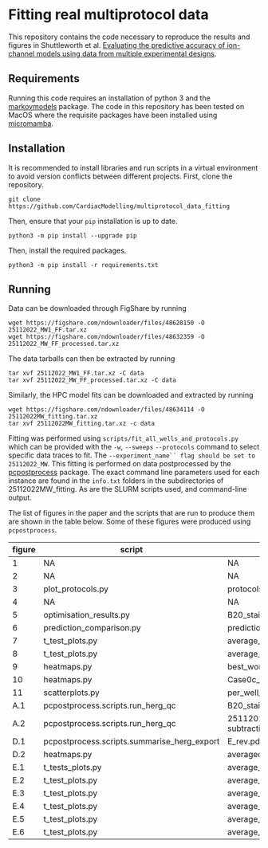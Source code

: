 # Fitting real multiprotocol data
This repository contains the code necessary to reproduce the results and figures in Shuttleworth et al. [Evaluating the predictive accuracy of ion-channel models using data from multiple experimental designs](https://doi.org/10.1101/2024.08.16.608289).

## Requirements
Running this code requires an installation of python 3 and the [markovmodels](https://github.com/CardiacModelling/MarkovModels) package. The code in this repository has been tested on MacOS where the requisite packages have been installed using [micromamba](https://mamba.readthedocs.io/en/latest/user_guide/micromamba.html).

## Installation

It is recommended to install libraries and run scripts in a virtual environment to avoid version conflicts between different projects. First, clone the repository.

```
git clone https://github.com/CardiacModelling/multiprotocol_data_fitting
```

Then, ensure that your `pip` installation is up to date.
```
python3 -m pip install --upgrade pip
```

Then, install the required packages.
```
python3 -m pip install -r requirements.txt
```


## Running
Data can be downloaded through FigShare by running
```
wget https://figshare.com/ndownloader/files/48628150 -O 25112022_MW1_FF.tar.xz
wget https://figshare.com/ndownloader/files/48632359 -O 25112022_MW_FF_processed.tar.xz
```

The data tarballs can then be extracted by running

```
tar xvf 25112022_MW1_FF.tar.xz -C data
tar xvf 25112022_MW_FF_processed.tar.xz -C data
```


Similarly, the HPC model fits can be downloaded and extracted by running
```
wget https://figshare.com/ndownloader/files/48634114 -O 25112022MW_fitting.tar.xz
tar xvf 25112022MW_fitting.tar.xz -c data
```

Fitting was performed using `scripts/fit_all_wells_and_protocols.py` which can be provided with the  `-w`, `--sweeps` `--protocols` command to select specific data traces to fit. The `--experiment_name`` flag should be set to 25112022_MW`. This fitting is performed on data postprocessed by the [pcpostprocess](https://github.com/CardiacModelling/pcpostprocess) package. The exact command line parameters used for each instance are found in the `info.txt` folders in the subdirectories of 25112022MW_fitting. As are the SLURM scripts used, and command-line output.

The list of figures in the paper and the scripts that are run to produce them are shown in the table below. Some of these figures were produced using `pcpostprocess`.

| figure | script                                      | filename                                              |
|--------|---------------------------------------------|-------------------------------------------------------|
| 1      | NA                                          | NA                                                    |
| 2      | NA                                          | NA                                                    |
| 3      | plot_protocols.py                           | protocols_figure.pdf                                  |
| 4      | NA                                          | NA                                                    |
| 5      | optimisation_results.py                     | B20_staircaseramp1_sweep0.pdf                         |
| 6      | prediction_comparison.py                    | prediction_comparison.pdf                             |
| 7      | t_test_plots.py                             | average_sweep_0_t_scores_model3_0c_fitting.pdf        |
| 8      | t_test_plots.py                             | average_sweep_0_t_scores_model3_0c_prediction.pdf     |
| 9      | heatmaps.py                                 | best_worst_0c_model3_heatmap.pdf                      |
| 10     | heatmaps.py                                 | Case0c_heatmap_comparison.pdf                         |
| 11     | scatterplots.py                             | per_well_p1_p2_d_1.pdf                                |
| A.1    | pcpostprocess.scripts.run_herg_qc           | B20_staircaseramp1_before0.pdf                        |
| A.2    | pcpostprocess.scripts.run_herg_qc           | 25112022_MW-staircaseramp1-B20-sweep1-subtraction.pdf |
| D.1    | pcpostprocess.scripts.summarise_herg_export | E_rev.pdf                                             |
| D.2    | heatmaps.py                                 | averaged_well_heatmaps.pdf                            |
| E.1    | t_tests_plots.py                            | average_sweep0_t_scores_model2_0c_fitting.pdf         |
| E.2    | t_test_plots.py                             | average_sweep0_t_scores_model10_0c_fitting.pdf        |
| E.3    | t_test_plots.py                             | average_sweep0_t_scores_Wang_0c_fitting.pdf           |
| E.4    | t_test_plots.py                             | average_sweep0_t_scores_model2_0c_prediction.pdf      |
| E.5    | t_test_plots.py                             | average_sweep0_t_scores_model10_0c_prediction.pdf     |
| E.6    | t_test_plots.py                             | average_sweep0_t_scores_Wang_0c_prediction.pdf        |


